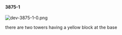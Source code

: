 #### 3875-1
![dev-3875-1-0.png](https://github.com/lil-lab/nlvr/raw/master/nlvr/dev/images/3/dev-3875-1-0.png "dev-3875-1-0.png")

there are two towers having a yellow block at the base